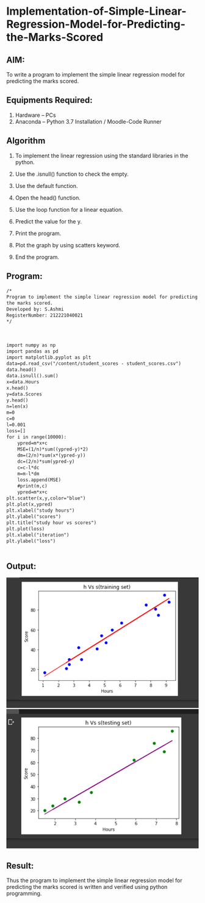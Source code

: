 # Implementation-of-Simple-Linear-Regression-Model-for-Predicting-the-Marks-Scored

## AIM:
To write a program to implement the simple linear regression model for predicting the marks scored.

## Equipments Required:
1. Hardware – PCs
2. Anaconda – Python 3.7 Installation / Moodle-Code Runner

## Algorithm
1. To implement the linear regression using the standard libraries in the python.

2. Use the .isnull() function to check the empty.

3. Use the default function.

4. Open the head() function.

5. Use the loop function for a linear equation.

6. Predict the value for the y.

7. Print the program.

8. Plot the graph by using scatters keyword.

9. End the program.


## Program:
```
/*
Program to implement the simple linear regression model for predicting the marks scored.
Developed by: S.Ashmi
RegisterNumber: 212221040021 
*/
```
~~~


import numpy as np
import pandas as pd
import matplotlib.pyplot as plt
data=pd.read_csv("/content/student_scores - student_scores.csv")
data.head()
data.isnull().sum()
x=data.Hours
x.head()
y=data.Scores
y.head()
n=len(x)
m=0
c=0
l=0.001
loss=[]
for i in range(10000):
    ypred=m*x+c
    MSE=(1/n)*sum((ypred-y)*2)
    dm=(2/n)*sum(x*(ypred-y))
    dc=(2/n)*sum(ypred-y)
    c=c-l*dc
    m=m-l*dm
    loss.append(MSE)
    #print(m,c)
    ypred=m*x+c
plt.scatter(x,y,color="blue")
plt.plot(x,ypred)
plt.xlabel("study hours")
plt.ylabel("scores")
plt.title("study hour vs scores")
plt.plot(loss)
plt.xlabel("iteration")
plt.ylabel("loss")
    

~~~

## Output:
![GITHUB LOGO](EX1.png)
![GITHUB LOGO](EX.png)





## Result:
Thus the program to implement the simple linear regression model for predicting the marks scored is written and verified using python programming.
